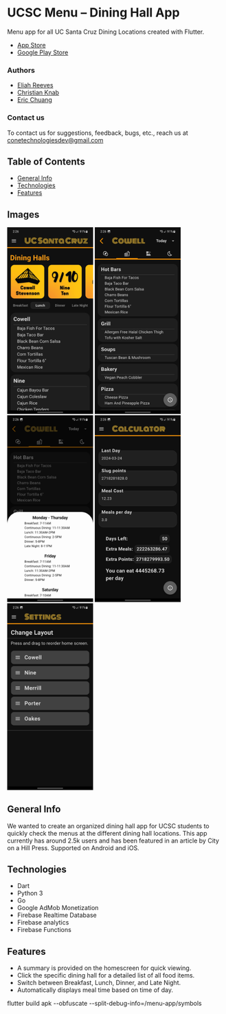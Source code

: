 # UCSC Menu – Dining Hall App

Menu app for all UC Santa Cruz Dining Locations created with Flutter.
* [App Store](https://apps.apple.com/us/app/ucsc-menu/id1670523487)
* [Google Play Store](https://play.google.com/store/apps/details?id=com.orderOfTheCone.android.menu_app)

### Authors
* [Eliah Reeves](https://github.com/nunibye)
* [Christian Knab](https://github.com/christianknab)
* [Eric Chuang](https://github.com/ericbreh)
### Contact us
To contact us for suggestions, feedback, bugs, etc., reach us at conetechnologiesdev@gmail.com

<!-- ### Support us
* [Buy us a Coffee!](https://www.buymeacoffee.com/christiantknab) -->

## Table of Contents
* [General Info](#general-info)
* [Technologies](#technologies)
* [Features](#features)

## Images


<img src="./images/readme/home.jpg" alt="Homescreen" width="200"/> <img src="./images/readme/menu.jpg" alt="Merrill" width="200"/> <img src="./images/readme/hours.jpg" alt="Merrill" width="200"/>
<img src="./images/readme/calculator.jpg" alt="Calculator" width="200"/> <img src="./images/readme/settings.jpg" alt="Settings" width="200"/>

## General Info

We wanted to create an organized dining hall app for UCSC students to quickly check the menus at the different dining hall locations. This app currently has around 2.5k users and has been featured in an article by City on a Hill Press.
Supported on Android and iOS.

## Technologies

* Dart
* Python 3
* Go
* Google AdMob Monetization
* Firebase Realtime Database
* Firebase analytics
* Firebase Functions

## Features
* A summary is provided on the homescreen for quick viewing.
* Click the specific dining hall for a detailed list of all food items.
* Switch between Breakfast, Lunch, Dinner, and Late Night.
* Automatically displays meal time based on time of day.

flutter build apk --obfuscate --split-debug-info=/menu-app/symbols